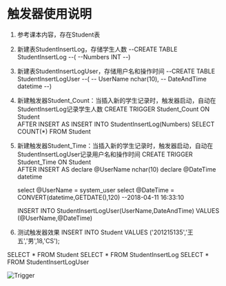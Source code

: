 # 触发器使用说明
1. 参考课本内容，存在Student表
2. 新建表StudentInsertLog，存储学生人数
--CREATE TABLE StudentInsertLog
--(
--Numbers INT
--)
3. 新建表StudentInsertLogUser，存储用户名和操作时间
--CREATE TABLE StudentInsertLogUser
--(
--  UserName nchar(10),
--  DateAndTime datetime
--)
4. 新建触发器Student_Count：当插入新的学生记录时，触发器启动，自动在StudentInsertLog记录学生人数
CREATE TRIGGER Student_Count
ON Student  	         
AFTER
INSERT
AS 
    INSERT INTO StudentInsertLog(Numbers)
	  SELECT COUNT(*) FROM Student
  
5. 新建触发器Student_Time：当插入新的学生记录时，触发器启动，自动在StudentInsertLogUser记录用户名和操作时间
CREATE TRIGGER Student_Time
ON Student  	         
AFTER
INSERT
AS 
	declare @UserName    nchar(10)
	declare @DateTime    datetime

	select @UserName = system_user
	select @DateTime = CONVERT(datetime,GETDATE(),120) --2018-04-11 16:33:10

	INSERT INTO StudentInsertLogUser(UserName,DateAndTime)
	VALUES (@UserName,@DateTime)
  
6. 测试触发器效果
INSERT
INTO  Student
VALUES ('201215135','王五','男',18,'CS');

SELECT * FROM Student
SELECT * FROM StudentInsertLog
SELECT * FROM StudentInsertLogUser

![Trigger](https://github.com/HBU/DataBase/blob/master/SQL/Trigger/trigger.jpg)

